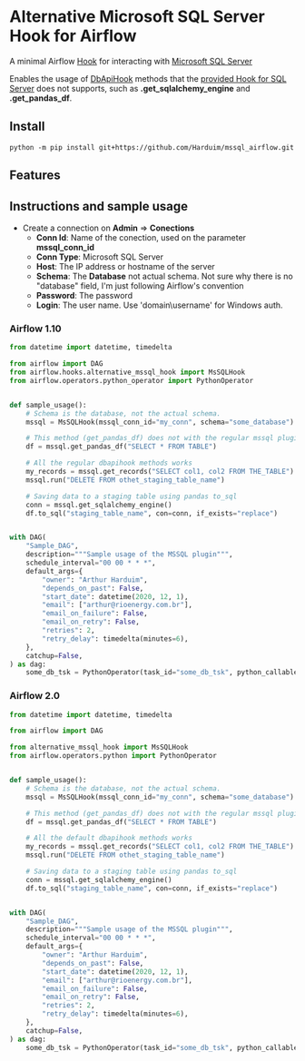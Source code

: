 # Alternative Microsoft SQL Server Hook for Airflow

A minimal Airflow [Hook](https://airflow.apache.org/docs/apache-airflow/stable/concepts.html?highlight=hook#hooks) for interacting with [Microsoft SQL Server](https://www.microsoft.com/pt-br/sql-server/)

Enables the usage of [DbApiHook](https://airflow.apache.org/docs/apache-airflow/stable/_modules/airflow/hooks/dbapi.html) methods that the [provided Hook for SQL Server](http://airflow.apache.org/docs/apache-airflow-providers-microsoft-mssql/stable/_modules/airflow/providers/microsoft/mssql/hooks/mssql.html#MsSqlHook) does not supports, such as **.get_sqlalchemy_engine** and **.get_pandas_df**.


## Install 
```shell
python -m pip install git+https://github.com/Harduim/mssql_airflow.git
```

## Features

## Instructions and sample usage

- Create a connection on **Admin** => **Conections**
  - **Conn Id**: Name of the conection, used on the parameter **mssql_conn_id**
  - **Conn Type**: Microsoft SQL Server
  - **Host**: The IP address or hostname of the server
  - **Schema**: The **Database** not actual schema. Not sure why there is no "database" field, I'm just following Airflow's convention
  - **Password**: The password
  - **Login**: The user name. Use 'domain\username' for Windows auth.


### Airflow 1.10
```python
from datetime import datetime, timedelta

from airflow import DAG
from airflow.hooks.alternative_mssql_hook import MsSQLHook
from airflow.operators.python_operator import PythonOperator


def sample_usage():
    # Schema is the database, not the actual schema.
    mssql = MsSQLHook(mssql_conn_id="my_conn", schema="some_database")

    # This method (get_pandas_df) does not with the regular mssql plugin
    df = mssql.get_pandas_df("SELECT * FROM TABLE")

    # All the regular dbapihook methods works
    my_records = mssql.get_records("SELECT col1, col2 FROM THE_TABLE")
    mssql.run("DELETE FROM othet_staging_table_name")

    # Saving data to a staging table using pandas to_sql
    conn = mssql.get_sqlalchemy_engine()
    df.to_sql("staging_table_name", con=conn, if_exists="replace")


with DAG(
    "Sample_DAG",
    description="""Sample usage of the MSSQL plugin""",
    schedule_interval="00 00 * * *",
    default_args={
        "owner": "Arthur Harduim",
        "depends_on_past": False,
        "start_date": datetime(2020, 12, 1),
        "email": ["arthur@rioenergy.com.br"],
        "email_on_failure": False,
        "email_on_retry": False,
        "retries": 2,
        "retry_delay": timedelta(minutes=6),
    },
    catchup=False,
) as dag:
    some_db_tsk = PythonOperator(task_id="some_db_tsk", python_callable=sample_usage)
```

### Airflow 2.0

```python
from datetime import datetime, timedelta

from airflow import DAG

from alternative_mssql_hook import MsSQLHook
from airflow.operators.python import PythonOperator


def sample_usage():
    # Schema is the database, not the actual schema.
    mssql = MsSQLHook(mssql_conn_id="my_conn", schema="some_database")

    # This method (get_pandas_df) does not with the regular mssql plugin
    df = mssql.get_pandas_df("SELECT * FROM TABLE")

    # All the default dbapihook methods works
    my_records = mssql.get_records("SELECT col1, col2 FROM THE_TABLE")
    mssql.run("DELETE FROM othet_staging_table_name")

    # Saving data to a staging table using pandas to_sql
    conn = mssql.get_sqlalchemy_engine()
    df.to_sql("staging_table_name", con=conn, if_exists="replace")


with DAG(
    "Sample_DAG",
    description="""Sample usage of the MSSQL plugin""",
    schedule_interval="00 00 * * *",
    default_args={
        "owner": "Arthur Harduim",
        "depends_on_past": False,
        "start_date": datetime(2020, 12, 1),
        "email": ["arthur@rioenergy.com.br"],
        "email_on_failure": False,
        "email_on_retry": False,
        "retries": 2,
        "retry_delay": timedelta(minutes=6),
    },
    catchup=False,
) as dag:
    some_db_tsk = PythonOperator(task_id="some_db_tsk", python_callable=sample_usage)
```